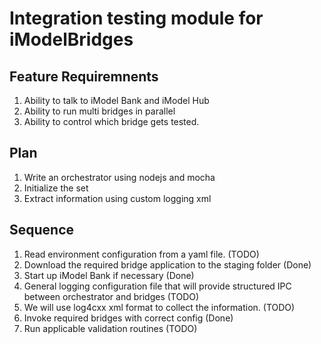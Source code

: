 # Integration testing module for iModelBridges

## Feature Requiremnents

1. Ability to talk to iModel Bank and iModel Hub
2. Ability to run multi bridges in parallel
3. Ability to control which bridge gets tested.

## Plan

1. Write an orchestrator using nodejs and mocha
2. Initialize the set 
3. Extract information using custom logging xml

## Sequence

1. Read environment configuration from a yaml file. (TODO)
2. Download the required bridge application to the staging folder  (Done)
3. Start up iModel Bank if necessary  (Done)
4. General logging configuration file that will provide structured IPC between orchestrator and bridges (TODO)
6. We will use log4cxx xml format to collect the information. (TODO)
7. Invoke required bridges with correct config (Done)
8. Run applicable validation routines (TODO)
